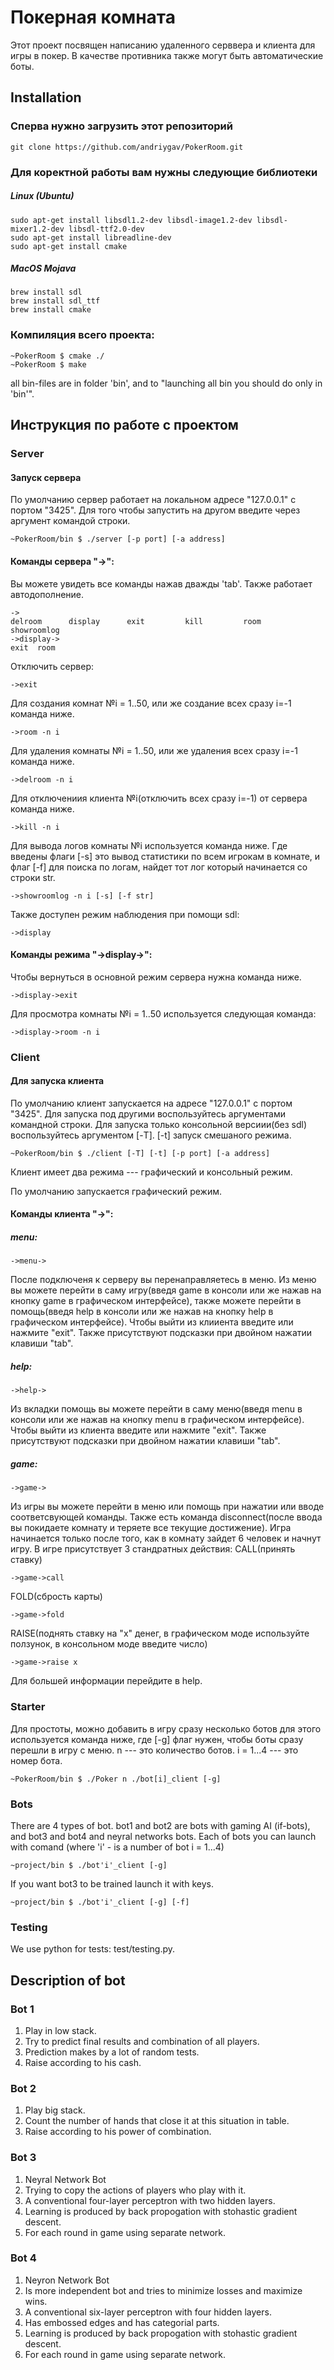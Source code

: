 # Покерная комната

Этот проект посвящен написанию удаленного серввера и клиента для игры в покер. В качестве противника также могут быть автоматические боты.

## Installation
### Сперва нужно загрузить этот репозиторий
```
git clone https://github.com/andriygav/PokerRoom.git
```
### Для коректной работы вам нужны следующие библиотеки
##### Linux (Ubuntu)
```
sudo apt-get install libsdl1.2-dev libsdl-image1.2-dev libsdl-mixer1.2-dev libsdl-ttf2.0-dev
sudo apt-get install libreadline-dev
sudo apt-get install cmake
```

##### MacOS Mojava
```
brew install sdl
brew install sdl_ttf
brew install cmake
```

### Компиляция всего проекта:

```
~PokerRoom $ cmake ./
~PokerRoom $ make
```
all bin-files are in folder 'bin', and to "launching all bin you should do only in 'bin'".

## Инструкция по работе с проектом

### Server
#### Запуск сервера
По умолчанию сервер работает на локальном адресе "127.0.0.1" с портом "3425". Для того чтобы запустить на другом введите через аргумент командой строки.
```
~PokerRoom/bin $ ./server [-p port] [-a address]
```
#### Команды сервера "->":
Вы можете увидеть все команды нажав дважды 'tab'. Также работает автодополнение.
```
->
delroom      display      exit         kill         room         showroomlog
->display->
exit  room

```
Отключить сервер:
```
->exit
```
Для создания комнат №i = 1..50, или же создание всех сразу i=-1 команда ниже.
```
->room -n i
```
Для удаления комнаты №i = 1..50, или же удаления всех сразу i=-1 команда ниже.
```
->delroom -n i
```
Для отключениия клиента №i(отключить всех сразу i=-1) от сервера команда ниже.
```
->kill -n i
```
Для вывода логов комнаты №i используется команда ниже. Где введены флаги [-s] это вывод статистики по всем игрокам в комнате, и флаг [-f] для поиска по логам, найдет тот лог который начинается со строки str.
```
->showroomlog -n i [-s] [-f str]
```
Также доступен режим наблюдения при помощи sdl:
```
->display
```
#### Команды режима "->display->":
Чтобы вернуться в основной режим сервера нужна команда ниже.
```
->display->exit
```
Для просмотра комнаты №i = 1..50 используется следующая команда:
```
->display->room -n i
```

### Client
#### Для запуска клиента
По умолчанию клиент запускается на адресе "127.0.0.1" с портом "3425". Для запуска под другими воспользуйтесь аргументами командной строки. Для запуска только консольной версиии(без sdl) воспользуйтесь аргументом [-T]. [-t] запуск смешаного режима.
```
~PokerRoom/bin $ ./client [-T] [-t] [-p port] [-a address]
```

Клиент имеет два режима --- графический и консольный режим.

По умолчанию запускается графический режим.

#### Команды клиента "->":
##### menu:
```
->menu->
```
После подключеня к серверу вы перенаправляетесь в меню. Из меню вы можете перейти в саму игру(введя game в консоли или же нажав на кнопку game в графическом интерфейсе), также можете перейти в помощь(введя help в консоли или же нажав на кнопку help в графическом интерфейсе). Чтобы выйти из клииента введите или нажмите "exit".
Также присутствуют подсказки при двойном нажатии клавиши "tab".
##### help:
```
->help->
```
Из вкладки помощь вы можете перейти в саму меню(введя menu в консоли или же нажав на кнопку menu в графическом интерфейсе). Чтобы выйти из клиента введите или нажмите "exit".
Также присутствуют подсказки при двойном нажатии клавиши "tab".
##### game:
```
->game->
```
Из игры вы можете перейти в меню или помощь при нажатии или вводе соответсвующей команды. Также есть команда disconnect(после ввода вы покидаете комнату и теряете все текущие достижение).
Игра начинается только после того, как в комнату зайдет 6 человек и начнут игру.
В игре присутствует 3 стандратных действия:
CALL(принять ставку)
```
->game->call
```
FOLD(сбрость карты)
```
->game->fold
```
RAISE(поднять ставку на "x" денег, в графическом моде используйте ползунок, в консольном моде введите число)
```
->game->raise x
```
Для большей информации перейдите в help.

### Starter
Для простоты, можно добавить в игру сразу несколько ботов для этого используется команда ниже, где [-g] флаг нужен, чтобы боты сразу перешли в игру с меню. n --- это количество ботов. i = 1...4 --- это номер бота.
```
~PokerRoom/bin $ ./Poker n ./bot[i]_client [-g]
```
### Bots
There are 4 types of bot. bot1 and bot2 are bots with gaming AI (if-bots), and bot3 and bot4 and neyral networks bots.
Each of bots you can launch with comand (where 'i' - is a number of bot i = 1...4)
```
~project/bin $ ./bot'i'_client [-g]
``` 
If you want bot3 to be trained launch it with keys.
```
~project/bin $ ./bot'i'_client [-g] [-f]
``` 

### Testing
We use python for tests: test/testing.py.

## Description of bot
### Bot 1
1. Play in low stack.
2. Try to predict final results and combination of all players.
3. Prediction makes by a lot of random tests.
4. Raise according to his cash.
### Bot 2
1. Play big stack.
2. Count the number of hands that close it at this situation in table.
3. Raise according to his power of combination.
### Bot 3
1. Neyral Network Bot
2. Trying to сopy the actions of players who play with it. 
3. A conventional four-layer perceptron with two hidden layers.
4. Learning is produced by back propogation with stohastic gradient descent.
5. For each round in game using separate network.
### Bot 4
1. Neyron Network Bot
2. Is more independent bot and tries to minimize losses and maximize wins.
3. A conventional six-layer perceptron with four hidden layers.
4. Has embossed edges and has categorial parts.
5. Learning is produced by back propogation with stohastic gradient descent.
6. For each round in game using separate network.



